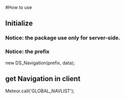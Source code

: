 #How to use

## Initialize
### Notice: the package use only for server-side.
### Notice: the prefix 
new DS_Navigation(prefix, data);


## get Navigation in client

Meteor.call('GLOBAL_NAVLIST');
